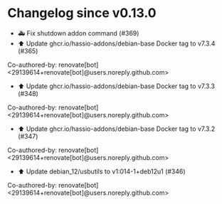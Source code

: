 # Changelog since v0.13.0
- 🚑 Fix shutdown addon command (#369) 
- ⬆️ Update ghcr.io/hassio-addons/debian-base Docker tag to v7.3.4 (#365)

Co-authored-by: renovate[bot] <29139614+renovate[bot]@users.noreply.github.com> 
- ⬆️ Update ghcr.io/hassio-addons/debian-base Docker tag to v7.3.3 (#348)

Co-authored-by: renovate[bot] <29139614+renovate[bot]@users.noreply.github.com> 
- ⬆️ Update ghcr.io/hassio-addons/debian-base Docker tag to v7.3.2 (#347)

Co-authored-by: renovate[bot] <29139614+renovate[bot]@users.noreply.github.com> 
- ⬆️ Update debian_12/usbutils to v1:014-1+deb12u1 (#346)

Co-authored-by: renovate[bot] <29139614+renovate[bot]@users.noreply.github.com> 
